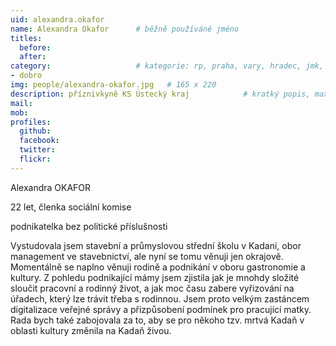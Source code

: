 ```yaml
---
uid: alexandra.okafor
name: Alexandra Okafor  	# běžně používáné jméno
titles:
  before:
  after:
category:                 	# kategorie: rp, praha, vary, hradec, jmk, senat
- dobro
img: people/alexandra-okafor.jpg   # 165 x 220
description: příznivkyně KS Ústecký kraj           	# kratký popis, max 160 znaků
mail: 
mob:	
profiles:
  github:
  facebook: 
  twitter: 
  flickr:
---
```


Alexandra OKAFOR

22 let, členka sociální komise

podnikatelka bez politické příslušnosti

Vystudovala jsem stavební a průmyslovou střední školu v Kadani, obor management ve stavebnictví, ale nyní se tomu věnuji jen okrajově. Momentálně se naplno věnuji rodině a podnikání v oboru gastronomie a kultury. Z pohledu podnikající mámy jsem zjistila jak je mnohdy složité sloučit pracovní a rodinný život, a jak moc času zabere vyřizování na úřadech, který lze trávit třeba s rodinnou. Jsem proto velkým zastáncem digitalizace veřejné správy a přizpůsobení podmínek pro pracující matky. Rada bych také zabojovala za to, aby se pro někoho tzv. mrtvá Kadaň v oblasti kultury změnila na Kadaň živou.  
